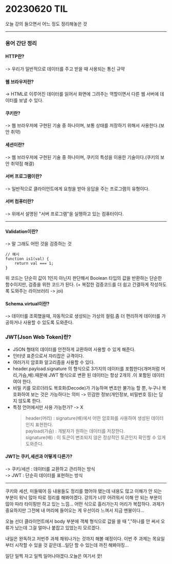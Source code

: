 # 20230620 TIL

오늘 강의 들으면서 어느 정도 정리해놓은 것

---

### 용어 간단 정리

#### HTTP란?

-> 우리가 일반적으로 데이터를 주고 받을 때 사용되는 통신 규약

#### 웹 브라우저란?

-> HTML로 이루어진 데이터를 읽어서 화면에 그려주는 역할이면서 다른 웹 서버에 데이터를 보낼 수 있다.

#### 쿠키란?

-> 웹 브라우저에 구현된 기술 중 하나이며, 보통 상태를 저장하기 위해서 사용한다.(보안 취약)

#### 세션이란?

-> 웹 브라우저에 구현된 기술 중 하나이며, 쿠키의 특성을 이용한 기술이다.(쿠키의 보안 취약점 해결)

#### 서버 프로그램이란?

-> 일반적으로 클라이언트에게 요청을 받아 응답을 주는 프로그램의 유형이다.

#### 서버 컴퓨터란?

-> 위에서 설명된 "서버 프로그램"을 실행하고 있는 컴퓨터이다.

---

#### Validation이란?

-> 말 그래도 어떤 것을 검증하는 것

    // 예시
    function is1(val) {
        return val === 1;
    }

위 코드는 단순히 값이 1인지 아닌지 판단해서 Boolean 타입의 값을 반환하는 단순한 함수이지만, 검증을 위한 코드가 된다. (+ 복잡한 검증코드를 더 쉽고 간결하게 작성하도록 도와주는 라이브러리 -> joi)

#### Schema.virtual이란?

-> 데이터를 조회했을때, 자동적으로 생성되는 가상의 컬럼.좀 더 편리하게 데이터를 가공하거나 사용할 수 있도록 도와준다.

### JWT(Json Web Token)란?

- JSON 형태의 데이터를 안전하게 교환하여 사용할 수 있게 해준다.
- 인터넷 표준으로서 자리잡은 규격이다.
- 여러가지 암호화 알고리즘을 사용할 수 있다.
- header.payload.signature 의 형식으로 3가지의 데이터를 포함한다(개머처럼 머리,가슴,배).때문에 JWT 형식으로 변환 된 데이터는 항상 2개의 .이 포함된 데이터여야 한다.
- 비밀 키를 모르더라도 복호화(Decode)가 가능하며 변조만 불가능 할 뿐, 누구나 복호화하여 보는 것은 가능하다는 의미 -> 민감한 정보(개인정보, 비밀번호 등)는 담지 않도록 한다.
- 특정 언어에서만 사용 가능한가? -> X
  > header(머리) : signature(배)에서 어떤 암호화를 사용하여 생성된 데이터인지 표현한다.</br>
  > payload(가슴) : 개발자가 원하는 데이터를 저장한다. </br>
  > signature(배) : 이 토큰이 변조되지 않은 정상적인 토큰인지 확인할 수 있게 도와준다.

#### JWT는 쿠키,세션과 어떻게 다른가?

-> 쿠키/세션 : 데이터를 교환하고 관리하는 방식</br>
-> JWT : 단순히 데이터를 표현하는 방식

---

쿠키와 세션, 미들웨어 등 내용들도 정리를 했어야 됐는데 내용도 많고 이해가 안 되는 부분이 워낙 많아 따로 정리를 해봐야겠다. 강의가 너무 어려워서 이해 안 되는 부분이 많아 따라 타이핑만 하고 있는 느낌... 어떤 식으로 흘러가는지 머리가 복잡하다. 과제가 중요하지만 그전에 내 머리에 들어오는 게 우선이라 느껴서 지금 멘붕이다...

오늘 선더 클라이언트에서 body 부분에 객체 형식으로 값을 쓸 때 ","하나를 안 써서 오류가 났는데 그걸 얼마나 붙잡고 있었는지 모르겠다.

내일은 완독하고 저번주 과제 채워나가는 것까지 해볼 예정이다. 이번 주 과제는 목요일부터 시작할 수 있을 것 같은데...일단 할 수 있는데 까진 해봐야징...

일단 일찍 자고 일찍 일어나야겠다.오늘은 여기서 끗!
